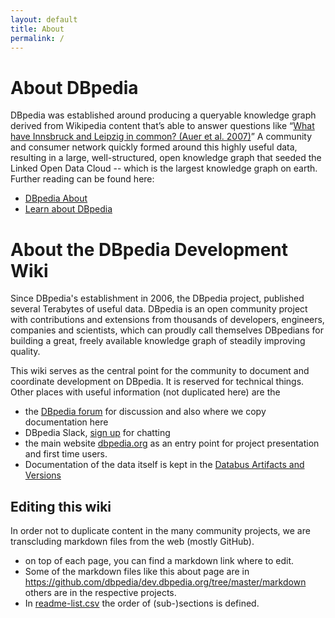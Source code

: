 ```yaml
---
layout: default
title: About
permalink: /
---
```


# About DBpedia
DBpedia was established around producing a queryable knowledge graph derived from Wikipedia content that’s able to answer questions like “[What have Innsbruck and Leipzig in common? (Auer et al. 2007)](http://www.jens-lehmann.org/files/2007/wiki_extraction.pdf)” A community and consumer network quickly formed around this highly useful data, resulting in a large, well-structured, open knowledge graph that seeded the Linked Open Data Cloud -- which is the largest knowledge graph on earth. 
Further reading can be found here:

* [DBpedia About](https://wiki.dbpedia.org/about)
* [Learn about DBpedia](https://wiki.dbpedia.org/learn-about-dbpedia)

# About the DBpedia Development Wiki
Since DBpedia's establishment in 2006, the DBpedia project, published several Terabytes of useful data. DBpedia is an open community project with contributions and extensions from thousands of developers, engineers, companies and scientists, which can proudly call themselves DBpedians for building a great, freely available knowledge graph of steadily improving quality.     

This wiki serves as the central point for the community to document and coordinate development on DBpedia. 
It is reserved for technical things. Other places with useful information (not duplicated here) are the 

* the [DBpedia forum](https://forum.dbpedia.org) for discussion and also where we copy documentation here
* DBpedia Slack, [sign up](https://dbpedia-slack.herokuapp.com/) for chatting
* the main website [dbpedia.org](http://dbpedia.org/) as an entry point for project presentation and first time users.  
* Documentation of the data itself is kept in the [Databus Artifacts and Versions](https://databus.dbpedia.org/dbpedia)

## Editing this wiki
In order not to duplicate content in the many community projects, we are transcluding markdown files from the web (mostly GitHub). 

* on top of each page, you can find a markdown link where to edit. 
* Some of the markdown files like this about page are in https://github.com/dbpedia/dev.dbpedia.org/tree/master/markdown others are in the respective projects. 
* In [readme-list.csv](https://github.com/dbpedia/dev.dbpedia.org/blob/master/readme-list.csv) the order of (sub-)sections is defined.  

